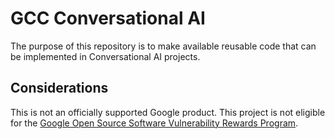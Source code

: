 # GCC Conversational AI

The purpose of this repository is to make available reusable code that can be implemented in Conversational AI projects.

## Considerations
This is not an officially supported Google product. This project is not eligible for the [Google Open Source Software Vulnerability Rewards Program](https://bughunters.google.com/open-source-security).